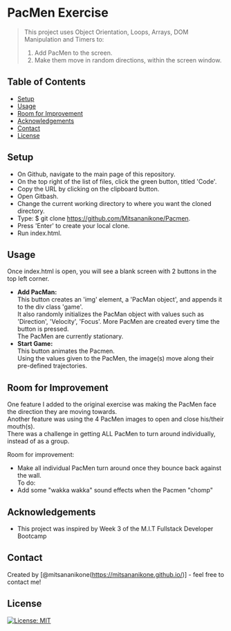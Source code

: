 # PacMen Exercise
> This project uses Object Orientation, Loops, Arrays, DOM Manipulation and Timers to:
> 1) Add PacMen to the screen.
> 2) Make them move in random directions, within the screen window.


## Table of Contents
* [Setup](#setup)
* [Usage](#usage)
* [Room for Improvement](#room-for-improvement)
* [Acknowledgements](#acknowledgements)
* [Contact](#contact)
* [License](#license)


## Setup
- On Github, navigate to the main page of this repository.
- On the top right of the list of files, click the green button, titled 'Code'.
- Copy the URL by clicking on the clipboard button.
- Open Gitbash.
- Change the current working directory to where you want the cloned directory.
- Type:  $ git clone https://github.com/Mitsananikone/Pacmen.
- Press 'Enter' to create your local clone.
- Run index.html.

## Usage
Once index.html is open, you will see a blank screen with 2 buttons in the top left corner.
- <b>Add PacMan:</b>  
This button creates an 'img' element, a 'PacMan object', and appends it to the div class 'game'. <br />
It also randomly initializes the PacMan object with values such as 'Direction', 'Velocity', 'Focus'.
More PacMen are created every time the button is pressed. <br />
The PacMen are currently stationary. <br />
- <b>Start Game:</b><br />
This button animates the Pacmen. <br />
Using the values given to the PacMen, the image(s) move along their pre-defined trajectories.  <br />


## Room for Improvement
One feature I added to the original exercise was making the PacMen face the direction they are moving towards. <br />
Another feature was using the 4 PacMen images to open and close his/their mouth(s). <br />
There was a challenge in getting ALL PacMen to turn around individually, instead of as a group. 


Room for improvement:
- Make all individual PacMen turn around once they bounce back against the wall. <br />
To do:
- Add some "wakka wakka" sound effects when the Pacmen "chomp"


## Acknowledgements
- This project was inspired by Week 3 of the M.I.T Fullstack Developer Bootcamp


## Contact
Created by [@mitsananikone(https://mitsananikone.github.io/)] - feel free to contact me!


## License
[![License: MIT](https://img.shields.io/badge/License-MIT-yellow.svg)](https://opensource.org/licenses/MIT)
